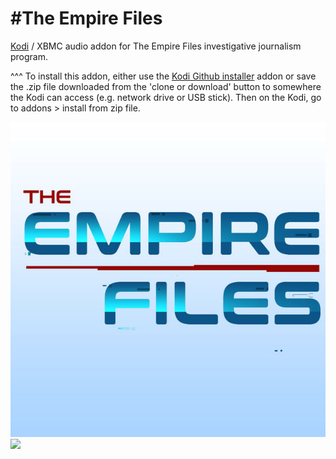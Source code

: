 #The Empire Files
=============================
<a href="www.kodi.tv">Kodi</a> / XBMC audio addon for The Empire Files investigative journalism program.<br>

^^^ To install this addon, either use the <a href="https://www.tvaddons.co/github-browser-kodi/">Kodi Github installer</a> addon or save the .zip file downloaded from the 'clone or download' button to somewhere the Kodi can access (e.g. network drive or USB stick). Then on the Kodi, go to addons > install from zip file.<br>

<img src="https://raw.githubusercontent.com/leopheard/empirefiles/master/resources/media/icon.jpeg"/>
<br><a href="http://www.kodi.tv"><img src="https://kodi.tv/sites/default/files/page/field_image/about--devices.jpg">
